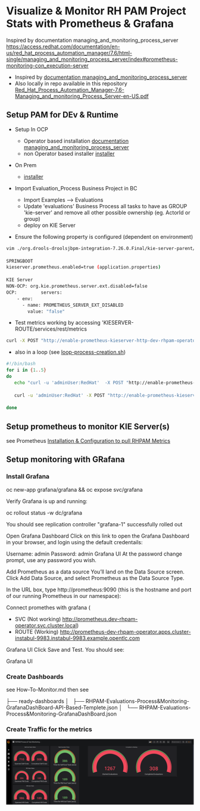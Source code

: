 # Visualize & Monitor RH PAM Project Stats with Prometheus & Grafana


Inspired by documentation managing_and_monitoring_process_server https://access.redhat.com/documentation/en-us/red_hat_process_automation_manager/7.6/html-single/managing_and_monitoring_process_server/index#prometheus-monitoring-con_execution-server

* Inspired by [documentation managing_and_monitoring_process_server](https://access.redhat.com/documentation/en-us/red_hat_process_automation_manager/7.6/html-single/managing_and_monitoring_process_server/index#prometheus-monitoring-con_execution-server)
* Also locally in repo available in this repository [Red_Hat_Process_Automation_Manager-7.6-Managing_and_monitoring_Process_Server-en-US.pdf](.Red_Hat_Process_Automation_Manager-7.6-Managing_and_monitoring_Process_Server-en-US.pd)



## Setup PAM for DEv & Runtime

* Setup In OCP
  * Operator based installation [documentation managing_and_monitoring_process_server](https://access.redhat.com/documentation/en-us/red_hat_process_automation_manager/7.6/html-single) 
  * non Operator based installer [installer](http://github.com/jbossdemocentral/rhpam7-install-demo)
 
* On Prem
  * [installer](http://github.com/jbossdemocentral/rhpam7-install-demo)

* Import Evaluation_Process Business Project in BC 
  * Import Examples --> Evaluations
  * Update 'evaluations' Business Process all tasks to have as GROUP 'kie-server' and remove all other possible ownership (eg. ActorId or group)
  * deploy on KIE Server
* Ensure the following property is configured (dependent on environment)


```bash
vim ./org.drools-droolsjbpm-integration-7.26.0.Final/kie-server-parent/kie-server-services/kie-server-services-prometheus/src/main/java/org/kie/server/services/prometheus

SPRINGBOOT
kieserver.prometheus.enabled=true (application.properties)

KIE Server
NON-OCP: org.kie.prometheus.server.ext.disabled=false 
OCP:         servers:
    - env:
      - name: PROMETHEUS_SERVER_EXT_DISABLED
        value: "false"
```



* Test metrics working by accessing 'KIESERVER-ROUTE/services/rest/metrics
```bash
curl -X POST "http://enable-prometheus-kieserver-http-dev-rhpam-operator.apps.cluster-instabul-9983.instabul-9983.example.opentlc.com/services/rest/server/containers/evaluation_1.0.0-SNAPSHOT/processes/evaluation/instances" -H  "accept: application/json" -H  "content-type: application/json" -d "{    \"employee\": \"employee-2\",    \"reason\": \"some-reason\"}"
```

  * also in a loop (see [loop-process-creation.sh](./scripts/loop-process-creation.sh))

```bash
#!/bin/bash
for i in {1..5}
do
   echo "curl -u 'adminUser:RedHat'  -X POST "http://enable-prometheus-kieserver-http-dev-rhpam-operator.apps.cluster-instabul-9983.instabul-9983.example.opentlc.com/services/rest/server/containers/evaluation_1.0.0-SNAPSHOT/processes/evaluation/instances" -H  "accept: application/json" -H  "content-type: application/json" -d "{    \"employee\": \"employee-$i\",    \"reason\": \"some-reason\"}""

   curl -u 'adminUser:RedHat' -X POST "http://enable-prometheus-kieserver-http-dev-rhpam-operator.apps.cluster-instabul-9983.instabul-9983.example.opentlc.com/services/rest/server/containers/evaluation_1.0.0-SNAPSHOT/processes/evaluation/instances" -H  "accept: application/json" -H  "content-type: application/json" -d "{    \"employee\": \"employee-$i\",    \"reason\": \"some-reason\"}"

done
```


## Setup prometheus to monitor KIE Server(s)

see Prometheus [Installation & Configuration to pull RHPAM Metrics](./Install-Prometheus.md)



## Setup monitoring with GRafana

### Install Grafana

oc new-app grafana/grafana && oc expose svc/grafana

Verify Grafana is up and running:

oc rollout status -w dc/grafana

You should see replication controller "grafana-1" successfully rolled out

Open Grafana Dashboard
Click on this link to open the Grafana Dashboard in your browser, and login using the default credentails:

Username: admin
Password: admin
Grafana UI
At the password change prompt, use any password you wish.

Add Prometheus as a data source
You’ll land on the Data Source screen. Click Add Data Source, and select Prometheus as the Data Source Type.

In the URL box, type http://prometheus:9090 (this is the hostname and port of our running Prometheus in our namespace):

Connect promethes with grafana (
- SVC (Not working) http://prometheus.dev-rhpam-operator.svc.cluster.local)
- ROUTE (Working) http://prometheus-dev-rhpam-operator.apps.cluster-instabul-9983.instabul-9983.example.opentlc.com


Grafana UI
Click Save and Test. You should see:

Grafana UI

### Create Dashboards

see How-To-Monitor.md
then see

├── ready-dashboards
│   ├── RHPAM-Evaluations-Process&Monitoring-GrafanaDashBoard-API-Based-Templete.json
│   └── RHPAM-Evaluations-Process&Monitoring-GrafanaDashBoard.json


### Create Traffic for the metrics

![RHPAM Dashboard](./images/prometheus-grafana-rhpam-monitoring.png)




